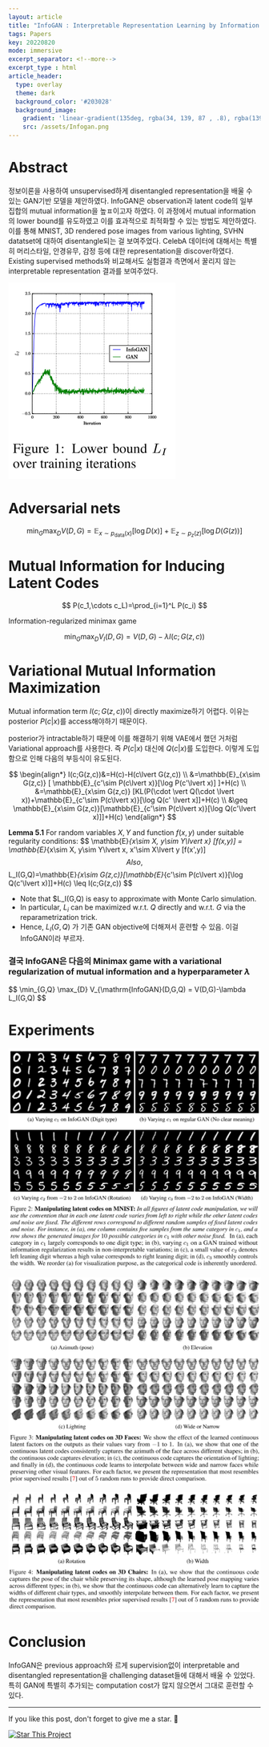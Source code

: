 ```yaml
---
layout: article
title: "InfoGAN : Interpretable Representation Learning by Information Maximizing Generative Adversarial Nets"
tags: Papers
key: 20220820
mode: immersive
excerpt_separator: <!--more-->
excerpt_type : html
article_header:
  type: overlay
  theme: dark
  background_color: '#203028'
  background_image:
    gradient: 'linear-gradient(135deg, rgba(34, 139, 87 , .8), rgba(139, 34, 139, .8))'
    src: /assets/Infogan.png
---
```


# Abstract

정보이론을 사용하여 unsupervised하게 disentangled representation을 배울 수 있는 GAN기반 모델을 제안하였다. InfoGAN은 observation과 latent code의 일부 집합의 mutual information을 높ㅍ이고자 하였다. 이 과정에서 mutual information의 lower bound를 유도하였고 이를 효과적으로 최적화할 수 있는 방법도 제안하였다. 이를 통해 MNIST, 3D rendered pose images from various lighting, SVHN datatset에 대하여 disentangle되는 걸 보여주었다. CelebA 데이터에 대해서는 특별히 머리스타일, 안경유무, 감정 등에 대한 representation을 discover하였다. Existing supervised methods와 비교해서도 실험결과 측면에서 꿀리지 않는 interpretable representation 결과를 보여주었다.

![infogan_lower](/assets/infogan_lower.png)

<!--more-->

# Adversarial nets

$$
\min_{G} \max_{D} V(D,G)=\mathbb{E}_{x\sim p_{\text{data}}(x)}[\log D(x)] + \mathbb{E}_{z\sim p_z(z)}[\log D(G(z))]
$$

# Mutual Information for Inducing Latent Codes

$$
P(c_1,\cdots c_L)=\prod_{i=1}^L P(c_i)
$$

Information-regularized minimax game

$$
\min_G \max_D V_I(D,G) = V(D,G)-\lambda I(c;G(z,c))
$$


# Variational Mutual Information Maximization

Mutual information term $I(c;G(z,c))$이 directly maximize하기 어렵다. 이유는 posterior $P(c\lvert x)$를 access해야하기 때문이다.

posterior가 intractable하기 때문에 이를 해결하기 위해 VAE에서 했던 거처럼 Variational approach를 사용한다. 즉 $P(c\lvert x)$ 대신에 $Q(c\lvert x)$를 도입한다. 이렇게 도입함으로 인해 다음의 부등식이 유도된다.

$$
\begin{align*}
I(c;G(z,c))&=H(c)-H(c\lvert G(z,c)) \\
           &=\mathbb{E}_{x\sim G(z,c)} [ \mathbb{E}_{c'\sim P(c\lvert x)}[\log P(c'\lvert x)] ]+H(c) \\
           &=\mathbb{E}_{x\sim G(z,c)} [KL(P(\cdot \vert Q(\cdot \lvert x))+\mathbb{E}_{c'\sim P(c\lvert x)}[\log Q(c' \lvert x]]+H(c) \\
           &\geq \mathbb{E}_{x\sim G(z,c)}[\mathbb{E}_{c'\sim P(c\lvert x)}[\log Q(c'\lvert x)]]+H(c) 
\end{align*}
$$

**Lemma 5.1** For random variables $X,Y$ and function $f(x,y)$ under suitable regularity conditions: 
$$
\mathbb{E}_{x\sim X, y\sim Y\lvert x} [f(x,y)] = \mathbb{E}_{x\sim X, y\sim Y\lvert x, x'\sim X\lvert y [f(x',y)]
$$
Also,
$$
L_I(G,Q)=\mathbb{E}_{x\sim G(z,c)}[\mathbb{E}_{c'\sim P(c\lvert x)}[\log Q(c'\lvert x)]]+H(c) \leq I(c;G(z,c))
$$

- Note that $L_I(G,Q) is easy to approximate with Monte Carlo simulation.
- In particular, $L_i$ can be maximized w.r.t. $Q$ directly and w.r.t. $G$ via the reparametrization trick.
- Hence, $L_I(G,Q)$ 가 기존 GAN objective에 더해져서 훈련할 수 있음. 이걸 InfoGAN이라 부르자.

### 결국 InfoGAN은 다음의 Minimax game with a variational regularization of mutual information and a hyperparameter $\lambda$

$$
\min_{G,Q} \max_{D} V_{\mathrm{InfoGAN}(D,G,Q) = V(D,G)-\lambda L_I(G,Q)
$$




# Experiments

![infogan_exp1](/assets/infogan_exp1.png)

![infogan_exp2](/assets/infogan_exp2.png)

![infogan_exp3](/assets/infogan_exp3.png)





# Conclusion

InfoGAN은 previous approach와 르게 supervision없이 interpretable and disentangled representation을 challenging dataset들에 대해서 배울 수 있었다. 특히 GAN에 특별히 추가되는 computation cost가 많지 않으면서 그대로 훈련할 수 있다.

---

If you like this post, don't forget to give me a star. :star2:

[![Star This Project](https://img.shields.io/github/stars/hscho100/hscho100.github.io.svg?label=Stars&style=social)](https://github.com/hscho100/hscho100.github.io/)
